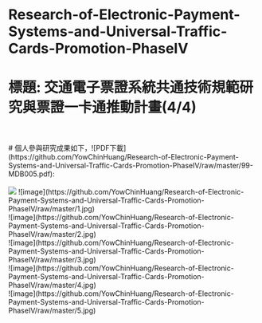 # Research-of-Electronic-Payment-Systems-and-Universal-Traffic-Cards-Promotion-PhaseIV
# 標題: 交通電子票證系統共通技術規範研究與票證一卡通推動計畫(4/4)
<br />
<br />
# 個人參與研究成果如下，![PDF下載](https://github.com/YowChinHuang/Research-of-Electronic-Payment-Systems-and-Universal-Traffic-Cards-Promotion-PhaseIV/raw/master/99-MDB005.pdf):
<br />
<br />
<img src="https://github.com/YowChinHuang/Research-of-Electronic-Payment-Systems-and-Universal-Traffic-Cards-Promotion-PhaseIV/raw/master/1.jpg">
![image](https://github.com/YowChinHuang/Research-of-Electronic-Payment-Systems-and-Universal-Traffic-Cards-Promotion-PhaseIV/raw/master/1.jpg)
<br />
![image](https://github.com/YowChinHuang/Research-of-Electronic-Payment-Systems-and-Universal-Traffic-Cards-Promotion-PhaseIV/raw/master/2.jpg)
<br />
![image](https://github.com/YowChinHuang/Research-of-Electronic-Payment-Systems-and-Universal-Traffic-Cards-Promotion-PhaseIV/raw/master/3.jpg)
<br />
![image](https://github.com/YowChinHuang/Research-of-Electronic-Payment-Systems-and-Universal-Traffic-Cards-Promotion-PhaseIV/raw/master/4.jpg)
<br />
![image](https://github.com/YowChinHuang/Research-of-Electronic-Payment-Systems-and-Universal-Traffic-Cards-Promotion-PhaseIV/raw/master/5.jpg)
<br />
<br />

